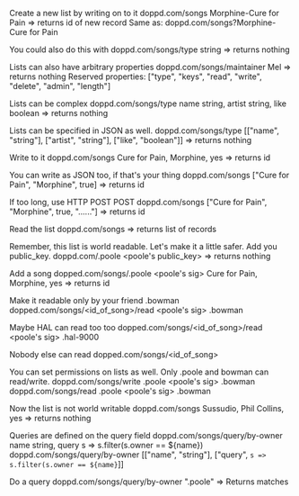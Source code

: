 Create a new list by writing on to it
doppd.com/songs Morphine-Cure for Pain
=> returns id of new record
Same as:
doppd.com/songs?Morphine-Cure for Pain

You could also do this with
doppd.com/songs/type string
=> returns nothing

Lists can also have arbitrary properties
doppd.com/songs/maintainer Mel
=> returns nothing
Reserved properties: ["type", "keys", "read", "write", "delete", "admin", "length"]

Lists can be complex
doppd.com/songs/type name string, artist string, like boolean
=> returns nothing

Lists can be specified in JSON as well.
doppd.com/songs/type [["name", "string"], ["artist", "string"], ["like", "boolean"]]
=> returns nothing

Write to it
doppd.com/songs Cure for Pain, Morphine, yes
=> returns id

You can write as JSON too, if that's your thing
doppd.com/songs ["Cure for Pain", "Morphine", true]
=> returns id

If too long, use HTTP POST
POST doppd.com/songs ["Cure for Pain", "Morphine", true, "......"]
=> returns id

Read the list
doppd.com/songs
=> returns list of records

Remember, this list is world readable. Let's make it a little safer. Add you public_key.
doppd.com/.poole <poole's public_key>
=> returns nothing

Add a song
dopped.com/songs/.poole <poole's sig> Cure for Pain, Morphine, yes
=> returns id

Make it readable only by your friend .bowman
dopped.com/songs/<id_of_song>/read <poole's sig> .bowman

Maybe HAL can read too too
dopped.com/songs/<id_of_song>/read <poole's sig> .hal-9000

Nobody else can read
dopped.com/songs/<id_of_song>

You can set permissions on lists as well. Only .poole and bowman can read/write.
doppd.com/songs/write .poole <poole's sig> .bowman
doppd.com/songs/read .poole <poole's sig> .bowman

Now the list is not world writable
doppd.com/songs Sussudio, Phil Collins, yes
=> returns nothing

Queries are defined on the query field
doppd.com/songs/query/by-owner name string, query s => s.filter(s.owner == ${name})
doppd.com/songs/query/by-owner [["name", "string"], ["query", `s => s.filter(s.owner == ${name}`]]

Do a query
doppd.com/songs/query/by-owner ".poole"
=> Returns matches
